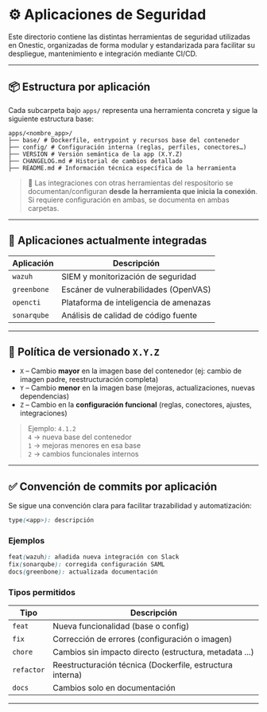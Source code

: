 # ⚙️ Aplicaciones de Seguridad

Este directorio contiene las distintas herramientas de seguridad utilizadas en Onestic, organizadas de forma modular y estandarizada para facilitar su despliegue, mantenimiento e integración mediante CI/CD.

---

## 📦 Estructura por aplicación

Cada subcarpeta bajo `apps/` representa una herramienta concreta y sigue la siguiente estructura base:
```tree
apps/<nombre_app>/
├── base/ # Dockerfile, entrypoint y recursos base del contenedor
├── config/ # Configuración interna (reglas, perfiles, conectores…)
├── VERSION # Versión semántica de la app (X.Y.Z)
├── CHANGELOG.md # Historial de cambios detallado
├── README.md # Información técnica específica de la herramienta
```
> 📌 Las integraciones con otras herramientas del respositorio se documentan/configuran **desde la herramienta que inicia la conexión**. Si requiere configuración en ambas, se documenta en ambas carpetas.
---
## 🧩 Aplicaciones actualmente integradas
| Aplicación | Descripción |
|------------|-------------|
|`wazuh`| SIEM y monitorización de seguridad |
|`greenbone`| Escáner de vulnerabilidades (OpenVAS)| |
|`opencti` | Plataforma de inteligencia de amenazas |
|`sonarqube` | Análisis de calidad de código fuente |

---
## 🔖 Política de versionado `X.Y.Z`
- `X` – Cambio **mayor** en la imagen base del contenedor (ej: cambio de imagen padre, reestructuración completa)
- `Y` – Cambio **menor** en la imagen base (mejoras, actualizaciones, nuevas dependencias)
- `Z` – Cambio en la **configuración funcional** (reglas, conectores, ajustes, integraciones)

> Ejemplo: `4.1.2`  
> `4` → nueva base del contenedor  
> `1` → mejoras menores en esa base  
> `2` → cambios funcionales internos
---
## ✅ Convención de commits por aplicación
Se sigue una convención clara para facilitar trazabilidad y automatización:
```scss
type(<app>): descripción
```
### Ejemplos
```scss
feat(wazuh): añadida nueva integración con Slack
fix(sonarqube): corregida configuración SAML
docs(greenbone): actualizada documentación
````
### Tipos permitidos
| Tipo | Descripción |
|------|-------------|
|`feat`|Nueva funcionalidad (base o config)|
|`fix`|Corrección de errores (configuración o imagen)|
|`chore`|Cambios sin impacto directo (estructura, metadata ...)|
|`refactor`|Reestructuración técnica (Dockerfile, estructura interna)|
|`docs`|Cambios solo en documentación|
---
